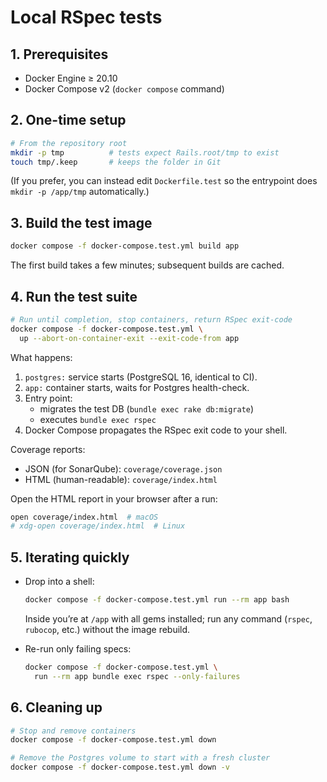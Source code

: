 # Local RSpec tests

## 1. Prerequisites

* Docker Engine ≥ 20.10  
* Docker Compose v2 (`docker compose` command)

## 2. One-time setup

```bash
# From the repository root
mkdir -p tmp          # tests expect Rails.root/tmp to exist
touch tmp/.keep       # keeps the folder in Git
```
(If you prefer, you can instead edit `Dockerfile.test` so the entrypoint does `mkdir -p /app/tmp` automatically.)

## 3. Build the test image

```bash
docker compose -f docker-compose.test.yml build app
```

The first build takes a few minutes; subsequent builds are cached.

## 4. Run the test suite

```bash
# Run until completion, stop containers, return RSpec exit-code
docker compose -f docker-compose.test.yml \
  up --abort-on-container-exit --exit-code-from app
```

What happens:

1. `postgres:` service starts (PostgreSQL 16, identical to CI).
2. `app:` container starts, waits for Postgres health-check.
3. Entry point:
   * migrates the test DB (`bundle exec rake db:migrate`)
   * executes `bundle exec rspec`
4. Docker Compose propagates the RSpec exit code to your shell.

Coverage reports:

- JSON (for SonarQube): `coverage/coverage.json`
- HTML (human-readable): `coverage/index.html`

Open the HTML report in your browser after a run:

```bash
open coverage/index.html  # macOS
# xdg-open coverage/index.html  # Linux
```

## 5. Iterating quickly

* Drop into a shell:

  ```bash
  docker compose -f docker-compose.test.yml run --rm app bash
  ```

  Inside you’re at `/app` with all gems installed; run any command
  (`rspec`, `rubocop`, etc.) without the image rebuild.

* Re-run only failing specs:

  ```bash
  docker compose -f docker-compose.test.yml \
    run --rm app bundle exec rspec --only-failures
  ```

## 6. Cleaning up

```bash
# Stop and remove containers
docker compose -f docker-compose.test.yml down

# Remove the Postgres volume to start with a fresh cluster
docker compose -f docker-compose.test.yml down -v
```
